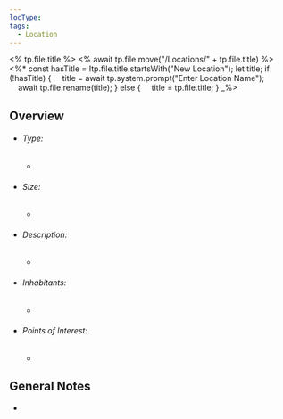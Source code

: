 ```yaml
---
locType:
tags:
  - Location
---
```

<% tp.file.title %>
<% await tp.file.move("/Locations/" + tp.file.title) %>
<%*
const hasTitle = !tp.file.title.startsWith("New Location");
let title;
if (!hasTitle) {
    title = await tp.system.prompt("Enter Location Name");
    await tp.file.rename(title);
} else {
    title = tp.file.title;
}
_%>
## Overview
- ###### Type:  
	- 
- ###### Size:
	- 
- ###### Description: 
	- 
- ###### Inhabitants:
	- 
- ###### Points of Interest:
	- 

## General Notes
- 
